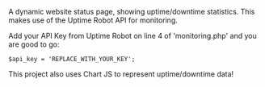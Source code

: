 A dynamic website status page, showing uptime/downtime statistics. This makes use of the Uptime Robot API for monitoring.

Add your API Key from Uptime Robot on line 4 of 'monitoring.php' and you are good to go:

```
$api_key = 'REPLACE_WITH_YOUR_KEY';
```

This project also uses Chart JS to represent uptime/downtime data!

